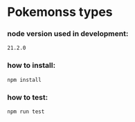 # Pokemonss types

### node version used in development:
`21.2.0`

### how to install:
`npm install`

### how to test:
`npm run test`